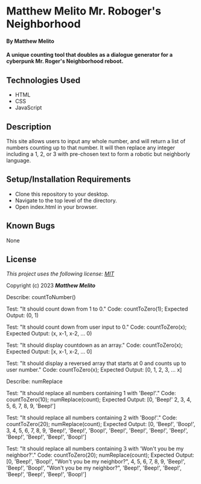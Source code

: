 # Matthew Melito Mr. Roboger's Neighborhood

#### By Matthew Melito

#### A unique counting tool that doubles as a dialogue generator for a cyberpunk Mr. Roger's Neighborhood reboot.

## Technologies Used

* HTML
* CSS
* JavaScript

## Description

This site allows users to input any whole number, and will return a list of numbers counting up to that number. It will then replace any integer including a 1, 2, or 3 with pre-chosen text to form a robotic but neighborly language. 

## Setup/Installation Requirements

* Clone this repository to your desktop.
* Navigate to the top level of the directory.
* Open index.html in your browser.

## Known Bugs

None

## License

*This project uses the following license: [MIT](https://opensource.org/licenses/MIT)*

Copyright (c) 2023
**_Matthew Melito_**


Describe: countToNumber()

  Test: "It should count down from 1 to 0."
  Code:
  countToZero(1);
  Expected Output: (0, 1)

  Test: "It should count down from user input to 0."
  Code:
  countToZero(x);
  Expected Output: (x, x-1, x-2, ... 0)

  Test: "It should display countdown as an array."
  Code:
  countToZero(x);
  Expected Output: [x, x-1, x-2, ... 0]

  Test: "It should display a reversed array that starts at 0 and counts up to user number."
  Code:
  countToZero(x);
  Expected Output: [0, 1, 2, 3, ... x]

Describe: numReplace

  Test: "It should replace all numbers containing 1 with 'Beep!'."
  Code:
  countToZero(10);
  numReplace(count);
  Expected Output: [0, 'Beep!' 2, 3, 4, 5, 6, 7, 8, 9, 'Beep!']

  Test: "It should replace all numbers containing 2 with 'Boop!'."
  Code:
  countToZero(20);
  numReplace(count);
  Expected Output: [0, 'Beep!', 'Boop!', 3, 4, 5, 6, 7, 8, 9, 'Beep!', 'Beep!', 'Boop!', 'Beep!', 'Beep!', 'Beep!', 'Beep!', 'Beep!', 'Beep!', 'Beep!', 'Boop!']

  Test: "It should replace all numbers containing 3 with 'Won't you be my neighbor?'."
  Code:
  countToZero(20);
  numReplace(count);
  Expected Output: [0, 'Beep!', 'Boop!', "Won't you be my neighbor?", 4, 5, 6, 7, 8, 9, 'Beep!', 'Beep!', 'Boop!', "Won't you be my neighbor?", 'Beep!', 'Beep!', 'Beep!', 'Beep!', 'Beep!', 'Beep!', 'Boop!']
